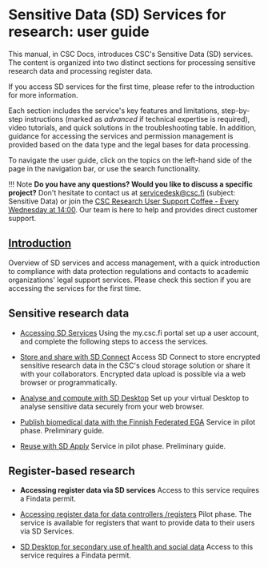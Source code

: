 # Sensitive Data (SD) Services for research: user guide

This manual, in CSC Docs, introduces CSC's Sensitive Data (SD) services. The content is organized into two distinct sections for processing sensitive research data and processing register data. 

If you access SD services for the first time, please refer to the introduction for more information. 

Each section includes the service's key features and limitations, step-by-step instructions (marked as *advanced* if technical expertise is required), video tutorials, and quick solutions in the troubleshooting table. In addition, guidance for accessing the services and permission management is provided based on the data type and the legal bases for data processing. 

To navigate the user guide, click on the topics on the left-hand side of the page in the navigation bar, or use the search functionality. 


!!! Note
    **Do you have any questions? Would you like to discuss a specific project?** Don't hesitate to contact us at servicedesk@csc.fi (subject: Sensitive Data) or join the [CSC Research User Support Coffee - Every Wednesday at 14:00](https://ssl.eventilla.com/usersupportcoffee). Our team is here to help and provides direct customer support. 
    
    
 
## [Introduction](./intro.md)

Overview of SD services and access management, with a quick introduction to compliance with data protection regulations and contacts to academic organizations' legal support services. Please check this section if you are accessing the services for the first time.
  
 
## Sensitive research data  


* [Accessing SD Services](./sd-access.md) Using the my.csc.fi portal set up a user account, and complete the following steps to access the services. 

* [Store and share with SD Connect](./sd_connect.md) Access SD Connect to store encrypted sensitive research data in the CSC's cloud storage solution or share it with your collaborators. Encrypted data upload is possible via a web browser or programmatically.
   
* [Analyse and compute with SD Desktop](./sd_desktop.md) Set up your virtual Desktop to analyse sensitive data securely from your web browser. 

* [Publish biomedical data with the Finnish Federated EGA](./federatedega.md) Service in pilot phase. Preliminary guide.
 
* [Reuse with SD Apply](./sd-apply.md) Service in pilot phase. Preliminary guide. 
 


## Register-based research

* **Accessing register data via SD services** Access to this service requires a Findata permit.

*  [Accessing register data for data controllers /registers](./single-register-submission.md) Pilot phase. The service is available for registers that want to provide data to their users via SD Services. 

* [SD Desktop for secondary use of health and social data](./sd-desktop-audited.md) Access to this service requires a Findata permit.
